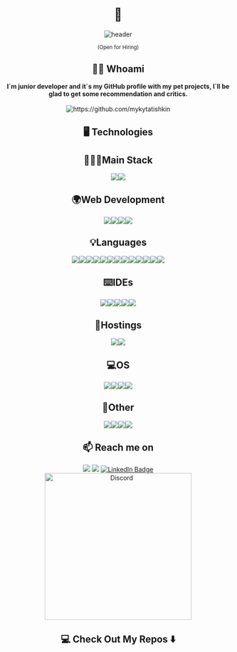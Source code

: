 <!--
**mykytatishkin/mykytatishkin** is a ✨ _special_ ✨ repository because its `README.md` (this file) appears on your GitHub profile.
--->  

<h1 align="center"> 👋 </h1>
<div align="center">
  <img src="https://github.com/mykytatishkin/mykytatishkin/blob/main/img/mt.gif" alt="header"/>
</div>
<p align="center"> <sup>(Open for Hiring)</sup></p>

<h2 align="center"> 👨‍💻 Whoami</h2>
<p align="center">
  <strong>I`m junior developer and it`s my GitHub profile with my pet projects, I`ll be glad to get some recommendation and critics.
  </strong>
  <br> <br>
  <img src="https://komarev.com/ghpvc/?username=mykytatishkin" alt="https://github.com/mykytatishkin" />
</p>

<h2 align="center"> 🖥️ Technologies</h2>
<h2 align="center"> 🏄🏻‍♂️Main Stack </h2>
<p align="center">
  <img src="https://img.shields.io/badge/.NET-5C2D91?style=for-the-badge&logo=.net&logoColor=white" /><img src="https://img.shields.io/badge/Microsoft%20SQL%20Server-CC2927?style=for-the-badge&logo=microsoft%20sql%20server&logoColor=white" />
</p>
<h2 align="center"> 🌍Web Development </h2>
<p align="center">
  <img src="https://img.shields.io/badge/django-%23092E20.svg?style=for-the-badge&logo=django&logoColor=white" /><img src="https://img.shields.io/badge/angular-%23DD0031.svg?style=for-the-badge&logo=angular&logoColor=white" /><img src="https://img.shields.io/badge/node.js-6DA55F?style=for-the-badge&logo=node.js&logoColor=white" /><img src="https://img.shields.io/badge/react-%2320232a.svg?style=for-the-badge&logo=react&logoColor=%2361DAFB" />

</p>
<h2 align="center"> 💡Languages</h2>
<p align="center">
  <img src="https://img.shields.io/badge/c%23-%23239120.svg?style=for-the-badge&logo=csharp&logoColor=white" /><img src="https://img.shields.io/badge/c++-%2300599C.svg?style=for-the-badge&logo=c%2B%2B&logoColor=white" /><img src="https://img.shields.io/badge/c-%2300599C.svg?style=for-the-badge&logo=c&logoColor=white" /><img src="https://img.shields.io/badge/java-%23ED8B00.svg?style=for-the-badge&logo=openjdk&logoColor=white" /><img src="https://img.shields.io/badge/html5-%23E34F26.svg?style=for-the-badge&logo=html5&logoColor=white" /><img src="https://img.shields.io/badge/javascript-%23323330.svg?style=for-the-badge&logo=javascript&logoColor=%23F7DF1E" /><img src="https://img.shields.io/badge/php-%23777BB4.svg?style=for-the-badge&logo=php&logoColor=white" /><img src="https://img.shields.io/badge/PowerShell-%235391FE.svg?style=for-the-badge&logo=powershell&logoColor=white" /><img src="https://img.shields.io/badge/python-3670A0?style=for-the-badge&logo=python&logoColor=ffdd54" /><img src="https://img.shields.io/badge/r-%23276DC3.svg?style=for-the-badge&logo=r&logoColor=white" /><img src="https://img.shields.io/badge/shell_script-%23121011.svg?style=for-the-badge&logo=gnu-bash&logoColor=white" /><img src="https://img.shields.io/badge/swift-F54A2A?style=for-the-badge&logo=swift&logoColor=white" /><img src="https://img.shields.io/badge/typescript-%23007ACC.svg?style=for-the-badge&logo=typescript&logoColor=white" />
</p>
<h2 align="center"> ⌨️IDEs</h2>
<p align="center">
  <img src="https://img.shields.io/badge/pycharm-143?style=for-the-badge&logo=pycharm&logoColor=black&color=black&labelColor=green" /><img src="https://img.shields.io/badge/Rider-000000.svg?style=for-the-badge&logo=Rider&logoColor=white&color=black&labelColor=crimson" /><img src="https://img.shields.io/badge/webstorm-143?style=for-the-badge&logo=webstorm&logoColor=white&color=black" /><img src="https://img.shields.io/badge/IntelliJIDEA-000000.svg?style=for-the-badge&logo=intellij-idea&logoColor=white" /><img src="https://img.shields.io/badge/Visual%20Studio-5C2D91.svg?style=for-the-badge&logo=visual-studio&logoColor=white" /> 
</p>
<h2 align="center"> 💾Hostings </h2>
<p align="center">
  <img src="https://img.shields.io/badge/netlify-%23000000.svg?style=for-the-badge&logo=netlify&logoColor=#00C7B7" /><img src="https://img.shields.io/badge/github%20pages-121013?style=for-the-badge&logo=github&logoColor=white" /> 
</p>
<h2 align="center"> 💻OS </h2>
<p align="center">
  <img src="https://img.shields.io/badge/mac%20os-000000?style=for-the-badge&logo=macos&logoColor=F0F0F0" /><img src="https://img.shields.io/badge/iOS-000000?style=for-the-badge&logo=ios&logoColor=white" /><img src="https://img.shields.io/badge/Windows%2011-%230079d5.svg?style=for-the-badge&logo=Windows%2011&logoColor=white" /><img src="https://img.shields.io/badge/Arch%20Linux-1793D1?logo=arch-linux&logoColor=fff&style=for-the-badge" />
</p>
<h2 align="center"> 🔌Other </h2>
<p align="center">
  <img src="https://img.shields.io/badge/github-%23121011.svg?style=for-the-badge&logo=github&logoColor=white" /><img src="https://img.shields.io/badge/Trello-%23026AA7.svg?style=for-the-badge&logo=Trello&logoColor=white" /><img src="https://img.shields.io/badge/docker-%230db7ed.svg?style=for-the-badge&logo=docker&logoColor=white" /><img src="https://img.shields.io/badge/unity-%23000000.svg?style=for-the-badge&logo=unity&logoColor=white" />
</p>
<h2  align="center">📫 Reach me on</h2>
<p align="center">
  <a target="_blank"href="https://www.linkedin.com/in/nikita-tishkin//"><img src="https://img.shields.io/badge/linkedin-%230077B5.svg?&style=for-the-badge&logo=linkedin&logoColor=white" /></a>
  <a href="mailto:nikita.tishkin@outlook.com?subject=Hello%20Mykyta,%20From%20Github"><img src="https://img.shields.io/badge/Microsoft_Outlook-0078D4?style=for-the-badge&logo=microsoft-outlook&logoColor=white" /></a>
  <a href="https://t.me/mykytatishkin">
    <img src="https://img.shields.io/badge/Telegram-blue?style=for-the-badge&logo=telegram&logoColor=white" alt="LinkedIn Badge"/>
  </a>
<br><tr><td align="center"><a href="https://discordapp.com/users/373151601487118346/"><img alt="Discord" src="https://lanyard.cnrad.dev/api/373151601487118346?bg=0D1117&idleMessage=Probably%20doing%20something%20else..." width=330></a></td></tr>
</table>
  <table>
  
</p>


<h2  align="center">💻 Check Out My Repos ⬇️ </h2>

